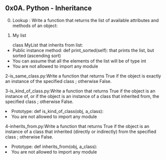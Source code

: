 0x0A. Python - Inheritance
--------------------------
0. Lookup : Write a function that returns the list of available attributes and methods of an object:

1. My list

<ul>class MyList that inherits from list:

<li>Public instance method: def print_sorted(self): that prints the list, but sorted (ascending sort)</li>
<li>You can assume that all the elements of the list will be of type int</li>
<li>You are not allowed to import any module</ul></li>

2-is_same_class.py:Write a function that returns True if the object is exactly an instance of the specified class ; otherwise False.

3-is_kind_of_class.py:Write a function that returns True if the object is an instance of, or if the object is an instance of a class that inherited from, the specified class ; otherwise False.

<li>Prototype: def is_kind_of_class(obj, a_class):</li>
<li>You are not allowed to import any module</li>

4-inherits_from.py:Write a function that returns True if the object is an instance of a class that inherited (directly or indirectly) from the specified class ; otherwise False.

<li>Prototype: def inherits_from(obj, a_class):</li>
<li>You are not allowed to import any module</li>



